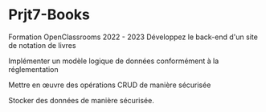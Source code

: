 # Prjt7-Books
Formation OpenClassrooms 2022 - 2023 Développez le back-end d'un site de notation de livres

Implémenter un modèle logique de données conformément à la réglementation

Mettre en œuvre des opérations CRUD de manière sécurisée

Stocker des données de manière sécurisée.

